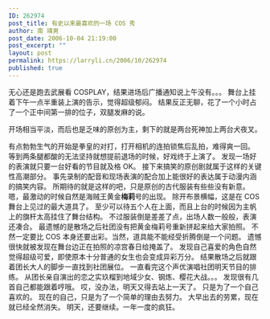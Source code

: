 ```yaml
---
ID: 262974
post_title: 有史以来最喜欢的一场 COS 秀
author: 南 靖男
post_date: 2006-10-04 21:19:00
post_excerpt: ""
layout: post
permalink: https://larryli.cn/2006/10/262974
published: true
---
```

无心还是跑去武展看 COSPLAY，结果进场后广播通知说上午没有。。。
舞台上挂着下午一点半重装上演的告示，觉得超级郁闷。
结果反正无聊，花了一个小时占了一个正中间第一排的位子，双腿发麻的说。
<!--more-->开场相当平淡，而后也是乏味的原创为主，剩下的就是两台死神加上两台犬夜叉。
有点勃勃生气的开始是拳皇的对打，打开相机的连拍锁焦后乱拍，难得爽一回。
等到两条腿都酸的无法坚持就想提前退场的时候，好戏终于上演了。
发现一场好的表演就只要一台好看的节目就及格 OK。
接下来搞笑的原创剧就属于这样的关键性高潮部分。
事先录制的配音和现场表演的配合加上能很好的表达属于动漫内涵的搞笑内容。
所期待的就是这样的吧，只是原创的古代服装有些些没有新意。
嗯，最激动的时候自然是海贼王黄金<strong>梅莉</strong>号的出现。
除开布景横幅，这是在 COS 舞台上见过的最大道具了。
至少可以待五个人在上面，而且上台的时候因为主帆上的旗杆太高挂住了舞台结构。
不过服装倒是差差了点，出场人数一般般，表演还凑合。
最遗憾的是散场之后社团没有把黄金梅莉号重新拼起来给大家拍照。
不然一定要比 COS 本身还要出彩。当然，道具能不能经受折腾倒是一个问题。
遗憾很快就被发现在舞台边正在拍照的凉宫春日给掩盖了。
发现自己喜爱的角色自然觉得超级可爱，即使原本十分普通的女生也会变成异彩万分。
结果散场之后就跟着团长大人的脚步一直找到社团展位。
一直看完这个声优演唱社团明天节目的排练。
从团长亲自演出的恋之实玖榴到地域少女、钢炼、樱花大战。。。
发现很有几首自己都能跟着哼哦。
哎，没办法，明天又得去站上一天了。
只是为了一个自己喜欢的。
现在的自己，只是为了一个简单的理由去努力。
大早出去的劳累，现在就已经全然消失。
明天，还要继续。一年一度的疯狂。